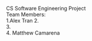 CS Software Engineering Project<br>
Team Members:<br>
1.Alex Tran
2.<br>
3.<br>
4. Matthew Camarena


